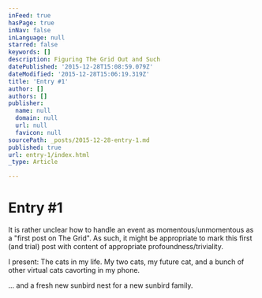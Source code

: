```yaml
---
inFeed: true
hasPage: true
inNav: false
inLanguage: null
starred: false
keywords: []
description: Figuring The Grid Out and Such
datePublished: '2015-12-28T15:08:59.079Z'
dateModified: '2015-12-28T15:06:19.319Z'
title: 'Entry #1'
author: []
authors: []
publisher:
  name: null
  domain: null
  url: null
  favicon: null
sourcePath: _posts/2015-12-28-entry-1.md
published: true
url: entry-1/index.html
_type: Article

---
```

# Entry \#1

It is rather unclear how to handle an event as momentous/unmomentous as a "first post on The Grid". As such, it might be appropriate to mark this first (and trial) post with content of appropriate profoundness/triviality.

I present: The cats in my life. My two cats, my future cat, and a bunch of other virtual cats cavorting in my phone.

... and a fresh new sunbird nest for a new sunbird family.